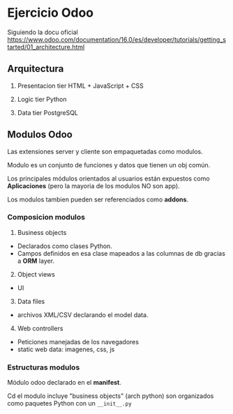 # Ejercicio Odoo

Siguiendo la docu oficial https://www.odoo.com/documentation/16.0/es/developer/tutorials/getting_started/01_architecture.html

## Arquitectura

1. Presentacion tier
HTML + JavaScript + CSS

2. Logic tier
Python

3. Data tier
PostgreSQL

## Modulos Odoo

Las extensiones server y cliente son empaquetadas como modulos.

Modulo es un conjunto
de funciones y datos que tienen un obj común.

Los principales módulos orientados al usuarios están expuestos como **Aplicaciones**
(pero la mayoria de los modulos NO son app).

Los modulos tambien pueden ser referenciados como **addons**.

### Composicion modulos

1. Business objects

* Declarados como clases Python.
* Campos definidos en esa clase mapeados a las columnas de db gracias a **ORM** layer.

2. Object views

* UI

3. Data files

* archivos XML/CSV declarando el model data.

4. Web controllers

* Peticiones manejadas de los navegadores
* static web data: imagenes, css, js

### Estructuras modulos

Módulo odoo declarado en el **manifest**.

Cd el modulo incluye "business objects" (arch python) son organizados
como paquetes Python con un `__init__.py`
